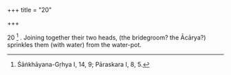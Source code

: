 +++
title = "20"

+++

20 [^9] . Joining together their two heads, (the bridegroom? the Ācārya?) sprinkles them (with water) from the water-pot.


[^9]:  Śāṅkhāyana-Gṛhya I, 14, 9; Pāraskara I, 8, 5.
